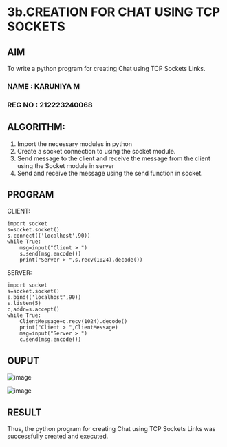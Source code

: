# 3b.CREATION FOR CHAT USING TCP SOCKETS
## AIM
To write a python program for creating Chat using TCP Sockets Links.
### NAME : KARUNIYA M
### REG NO : 212223240068
## ALGORITHM:
1. Import the necessary modules in python
2. Create a socket connection to using the socket module.
3. Send message to the client and receive the message from the client using the Socket module in
 server
4. Send and receive the message using the send function in socket.
## PROGRAM
CLIENT:
```
import socket 
s=socket.socket() 
s.connect(('localhost',90)) 
while True: 
    msg=input("Client > ") 
    s.send(msg.encode()) 
    print("Server > ",s.recv(1024).decode())
```
SERVER:
```
import socket
s=socket.socket()
s.bind(('localhost',90))
s.listen(5)
c,addr=s.accept()
while True:
    ClientMessage=c.recv(1024).decode()
    print("Client > ",ClientMessage) 
    msg=input("Server > ") 
    c.send(msg.encode())
```
## OUPUT
![image](https://github.com/user-attachments/assets/945d3de6-3703-4ece-9287-71eefbb50a63)

![image](https://github.com/user-attachments/assets/b10c585b-d486-4701-8c1c-254400a6b98d)

## RESULT
Thus, the python program for creating Chat using TCP Sockets Links was successfully 
created and executed.
